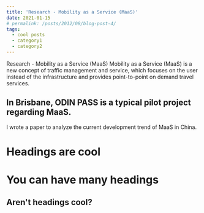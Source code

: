 ```yaml
---
title: 'Research - Mobility as a Service (MaaS)'
date: 2021-01-15
# permalink: /posts/2012/08/blog-post-4/
tags:
  - cool posts
  - category1
  - category2
---
```


<!-- This is a sample blog post. Lorem ipsum I can't remember the rest of lorem ipsum and don't have an internet connection right now. Testing testing testing this blog post. Blog posts are cool. -->

Research - Mobility as a Service (MaaS)
Mobility as a Service (MaaS) is a new concept of traffic management and 
service, which focuses on the user instead of the infrastructure and provides point-to-point on demand travel services. 

In Brisbane, ODIN PASS is a typical pilot project regarding MaaS. 
------
I wrote a paper to analyze the current development trend of MaaS in China.

Headings are cool
======

You can have many headings
======

Aren't headings cool?
------